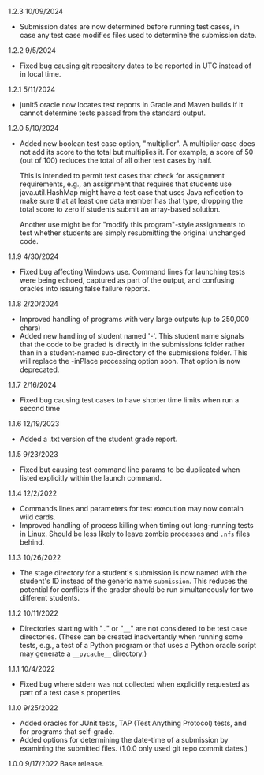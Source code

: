 1.2.3 10/09/2024
* Submission dates are now determined before running test cases, in case any
  test case modifies files used to determine the submission date.

1.2.2 9/5/2024
* Fixed bug causing git repository dates to be reported in UTC instead of
  in local time.

1.2.1 5/11/2024
* junit5 oracle now locates test reports in Gradle and Maven builds if it cannot
  determine tests passed from the standard output.

1.2.0 5/10/2024
* Added new boolean test case option, "multiplier". A multiplier case does not
  add its score to the total but multiplies it. For example, a score of 50
  (out of 100) reduces the total of all other test cases by half. 

    This is intended to permit test cases that check for assignment requirements,
    e.g., an assignment that requires that students use java.util.HashMap might
    have a test case that uses Java reflection to make sure that at least one
    data member has that type, dropping the total score to zero if students
    submit an array-based solution.

    Another use might be for "modify this program"-style assignments to test
    whether students are simply resubmitting the original unchanged code.

1.1.9 4/30/2024
* Fixed bug affecting Windows use. Command lines for launching tests were being
  echoed, captured as part of the output, and confusing oracles into issuing
  false failure reports.

1.1.8 2/20/2024
* Improved handling of programs with very large outputs (up to 250,000 chars)
* Added new handling of student named '-'.  This student name signals that
  the code to be graded is directly in the submissions folder rather than in
  a student-named sub-directory of the submissions folder.  This will replace
  the -inPlace processing option soon. That option is now deprecated.

1.1.7 2/16/2024
* Fixed bug causing test cases to have shorter time limits when run a second time

1.1.6 12/19/2023
* Added a .txt version of the student grade report.

1.1.5 9/23/2023
* Fixed but causing test command line params to be duplicated when listed
  explicitly within the launch command.

1.1.4 12/2/2022
* Commands lines and parameters for test execution may now contain wild cards.
* Improved handling of process killing when timing out long-running tests in
  Linux. Should be less likely to leave zombie processes and `.nfs` files
  behind.

1.1.3 10/26/2022
* The stage directory for a student's submission is now named with the 
  student's ID instead of the generic name `submission`. This reduces
  the potential for conflicts if the grader should be run simultaneously
  for two different students.

1.1.2 10/11/2022

* Directories starting with "`.`" or "`__`" are not considered to be test case
  directories. (These can be created inadvertantly when running some tests,
  e.g., a test of a Python program or that uses a Python oracle script
  may generate a `__pycache__` directory.)

1.1.1 10/4/2022

* Fixed bug where stderr was not collected when explicitly requested
  as part of a test case's properties.

1.1.0 9/25/2022  

* Added oracles for JUnit tests, TAP (Test Anything Protocol) tests, and
  for programs that self-grade.
* Added options for determining the date-time of a submission by examining the
  submitted files.  (1.0.0 only used git repo commit dates.)

1.0.0  9/17/2022   Base release.
